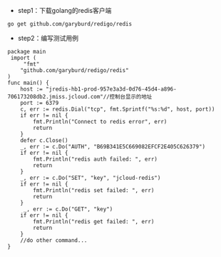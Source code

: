 - step1：下载golang的redis客户端
<pre><code>go get github.com/garyburd/redigo/redis
</code></pre>
- step2：编写测试用例

<pre><code>package main
 import (
     "fmt"
    "github.com/garyburd/redigo/redis"
)
func main() {
    host := "jredis-hb1-prod-957e3a3d-0d76-45d4-a896-706173208db2.jmiss.jcloud.com"//控制台显示的地址
    port := 6379
    c, err := redis.Dial("tcp", fmt.Sprintf("%s:%d", host, port))
    if err != nil {
        fmt.Println("Connect to redis error", err)
        return
    }
    defer c.Close()
    _, err := c.Do("AUTH", "B69B341E5C669082EFCF2E405C626379")
    if err != nil {
        fmt.Println("redis auth failed: ", err)
        return
    }
    _, err := c.Do("SET", "key", "jcloud-redis")
    if err != nil {
        fmt.Println("redis set failed: ", err)
        return
    }
     _, err := c.Do("GET", "key")
    if err != nil {
        fmt.Println("redis get failed: ", err)
        return
    }
    //do other command...
}
</code></pre>
